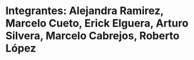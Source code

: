 # Integrantes: Alejandra Ramirez, Marcelo Cueto, Erick Elguera, Arturo Silvera, Marcelo Cabrejos, Roberto López
